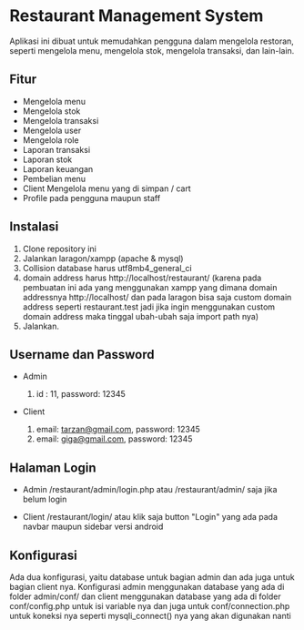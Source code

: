 # Restaurant Management System

Aplikasi ini dibuat untuk memudahkan pengguna dalam mengelola restoran, seperti mengelola menu, mengelola stok, mengelola transaksi, dan lain-lain.

## Fitur

* Mengelola menu
* Mengelola stok
* Mengelola transaksi
* Mengelola user
* Mengelola role
* Laporan transaksi
* Laporan stok
* Laporan keuangan
* Pembelian menu
* Client Mengelola menu yang di simpan / cart
* Profile pada pengguna maupun staff

## Instalasi

1. Clone repository ini
2. Jalankan laragon/xampp (apache & mysql)
3. Collision database harus utf8mb4_general_ci
4. domain address harus http://localhost/restaurant/ (karena pada pembuatan ini ada yang menggunakan xampp yang dimana domain addressnya http://localhost/ dan pada laragon bisa saja custom domain address seperti restaurant.test jadi jika ingin menggunakan custom domain address maka tinggal ubah-ubah saja import path nya)
5. Jalankan.

## Username dan Password
- Admin
    1. id : 11, password: 12345

- Client
    1. email: tarzan@gmail.com, password: 12345
    2. email: giga@gmail.com, password: 12345


## Halaman Login

- Admin
    /restaurant/admin/login.php atau /restaurant/admin/ saja jika belum login

- Client
    /restaurant/login/ atau klik saja button "Login" yang ada pada navbar maupun sidebar versi android

## Konfigurasi

Ada dua konfigurasi, yaitu database untuk bagian admin dan ada juga untuk bagian client nya. Konfigurasi admin menggunakan database yang ada di folder admin/conf/ dan client menggunakan database yang ada di folder conf/config.php untuk isi variable nya dan juga untuk conf/connection.php untuk koneksi nya seperti mysqli_connect() nya yang akan digunakan nanti